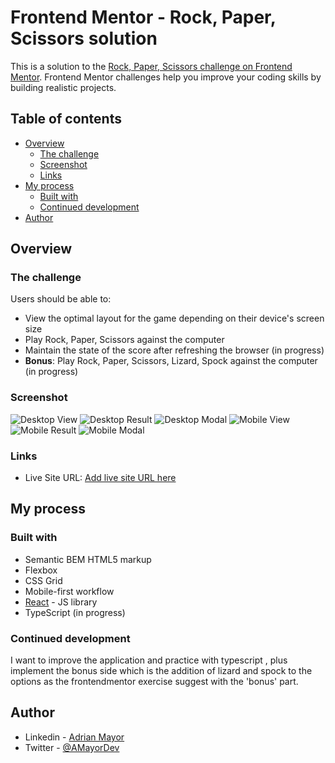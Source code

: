 # Frontend Mentor - Rock, Paper, Scissors solution

This is a solution to the [Rock, Paper, Scissors challenge on Frontend Mentor](https://www.frontendmentor.io/challenges/rock-paper-scissors-game-pTgwgvgH). Frontend Mentor challenges help you improve your coding skills by building realistic projects.

## Table of contents

- [Overview](#overview)
  - [The challenge](#the-challenge)
  - [Screenshot](#screenshot)
  - [Links](#links)
- [My process](#my-process)
  - [Built with](#built-with)
  - [Continued development](#continued-development)
- [Author](#author)

## Overview

### The challenge

Users should be able to:

- View the optimal layout for the game depending on their device's screen size
- Play Rock, Paper, Scissors against the computer
- Maintain the state of the score after refreshing the browser (in progress)
- **Bonus**: Play Rock, Paper, Scissors, Lizard, Spock against the computer (in progress)

### Screenshot

![Desktop View](./src/images/screenshot/desktop-view.png "Desktop View")
![Desktop Result](./src/images/screenshot/desktop-result-view.png "Desktop Result")
![Desktop Modal](./src/images/screenshot/desktop-rulesModal-view.png "Desktop rules modal")
![Mobile View](./src/images/screenshot/mobile-view.png "Mobile View")
![Mobile Result](./src/images/screenshot/mobile-result-view.png "Mobile Result")
![Mobile Modal](./src/images/screenshot/mobile-rulesModal-view.png "Mobile rules modal")

### Links

- Live Site URL: [Add live site URL here](https://rocky-paper-scissor.vercel.app/)

## My process

### Built with

- Semantic BEM HTML5 markup
- Flexbox
- CSS Grid
- Mobile-first workflow
- [React](https://reactjs.org/) - JS library
- TypeScript (in progress)

### Continued development

I want to improve the application and practice with typescript , plus implement the bonus side which is the addition of lizard and spock to the options as the frontendmentor exercise suggest with the 'bonus' part.

## Author

- Linkedin - [Adrian Mayor](https://www.linkedin.com/in/adrian-mayor-dev/)
- Twitter - [@AMayorDev](https://twitter.com/AMayorDev)
